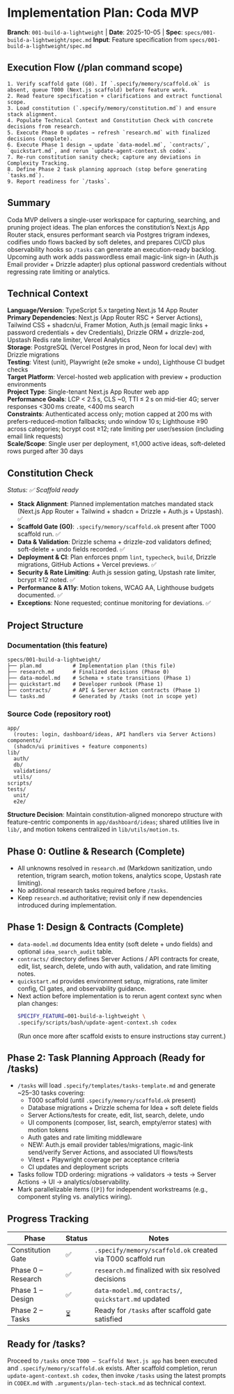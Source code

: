 # Implementation Plan: Coda MVP

**Branch**: `001-build-a-lightweight` | **Date**: 2025-10-05 | **Spec**: `specs/001-build-a-lightweight/spec.md`
**Input**: Feature specification from `specs/001-build-a-lightweight/spec.md`

## Execution Flow (/plan command scope)
```
1. Verify scaffold gate (G0). If `.specify/memory/scaffold.ok` is absent, queue T000 (Next.js scaffold) before feature work.
2. Read feature specification + clarifications and extract functional scope.
3. Load constitution (`.specify/memory/constitution.md`) and ensure stack alignment.
4. Populate Technical Context and Constitution Check with concrete decisions from research.
5. Execute Phase 0 updates → refresh `research.md` with finalized decisions (complete).
6. Execute Phase 1 design → update `data-model.md`, `contracts/`, `quickstart.md`, and rerun `update-agent-context.sh codex`.
7. Re-run constitution sanity check; capture any deviations in Complexity Tracking.
8. Define Phase 2 task planning approach (stop before generating `tasks.md`).
9. Report readiness for `/tasks`.
```

## Summary
Coda MVP delivers a single-user workspace for capturing, searching, and pruning project ideas. The plan enforces the constitution’s Next.js App Router stack, ensures performant search via Postgres trigram indexes, codifies undo flows backed by soft deletes, and prepares CI/CD plus observability hooks so `/tasks` can generate an execution-ready backlog. Upcoming auth work adds passwordless email magic-link sign-in (Auth.js Email provider + Drizzle adapter) plus optional password credentials without regressing rate limiting or analytics.

## Technical Context
**Language/Version**: TypeScript 5.x targeting Next.js 14 App Router  
**Primary Dependencies**: Next.js (App Router RSC + Server Actions), Tailwind CSS + shadcn/ui, Framer Motion, Auth.js (email magic links + password credentials + dev Credentials), Drizzle ORM + drizzle-zod, Upstash Redis rate limiter, Vercel Analytics  
**Storage**: PostgreSQL (Vercel Postgres in prod, Neon for local dev) with Drizzle migrations  
**Testing**: Vitest (unit), Playwright (e2e smoke + undo), Lighthouse CI budget checks  
**Target Platform**: Vercel-hosted web application with preview + production environments  
**Project Type**: Single-tenant Next.js App Router web app  
**Performance Goals**: LCP < 2.5 s, CLS ~0, TTI ≤ 2 s on mid-tier 4G; server responses <300 ms create, <400 ms search  
**Constraints**: Authenticated access only; motion capped at 200 ms with prefers-reduced-motion fallbacks; undo window 10 s; Lighthouse ≥90 across categories; bcrypt cost ≥12; rate limiting per user/session (including email link requests)  
**Scale/Scope**: Single user per deployment, ≤1,000 active ideas, soft-deleted rows purged after 30 days

## Constitution Check
*Status: ✅ Scaffold ready*

- **Stack Alignment**: Planned implementation matches mandated stack (Next.js App Router + Tailwind + shadcn + Drizzle + Auth.js + Upstash). ✅
- **Scaffold Gate (G0)**: `.specify/memory/scaffold.ok` present after T000 scaffold run. ✅
- **Data & Validation**: Drizzle schema + drizzle-zod validators defined; soft-delete + undo fields recorded. ✅
- **Deployment & CI**: Plan enforces pnpm `lint`, `typecheck`, `build`, Drizzle migrations, GitHub Actions + Vercel previews. ✅
- **Security & Rate Limiting**: Auth.js session gating, Upstash rate limiter, bcrypt ≥12 noted. ✅
- **Performance & A11y**: Motion tokens, WCAG AA, Lighthouse budgets documented. ✅
- **Exceptions**: None requested; continue monitoring for deviations. ✅

## Project Structure

### Documentation (this feature)
```
specs/001-build-a-lightweight/
├── plan.md          # Implementation plan (this file)
├── research.md      # Finalized decisions (Phase 0)
├── data-model.md    # Schema + state transitions (Phase 1)
├── quickstart.md    # Developer runbook (Phase 1)
├── contracts/       # API & Server Action contracts (Phase 1)
└── tasks.md         # Generated by /tasks (not in scope yet)
```

### Source Code (repository root)
```
app/
  (routes: login, dashboard/ideas, API handlers via Server Actions)
components/
  (shadcn/ui primitives + feature components)
lib/
  auth/
  db/
  validations/
  utils/
scripts/
tests/
  unit/
  e2e/
```

**Structure Decision**: Maintain constitution-aligned monorepo structure with feature-centric components in `app/dashboard/ideas`; shared utilities live in `lib/`, and motion tokens centralized in `lib/utils/motion.ts`.

## Phase 0: Outline & Research (Complete)
- All unknowns resolved in `research.md` (Markdown sanitization, undo retention, trigram search, motion tokens, analytics scope, Upstash rate limiting).
- No additional research tasks required before `/tasks`.
- Keep `research.md` authoritative; revisit only if new dependencies introduced during implementation.

## Phase 1: Design & Contracts (Complete)
- `data-model.md` documents Idea entity (soft delete + undo fields) and optional `idea_search_audit` table.
- `contracts/` directory defines Server Actions / API contracts for create, edit, list, search, delete, undo with auth, validation, and rate limiting notes.
- `quickstart.md` provides environment setup, migrations, rate limiter config, CI gates, and observability guidance.
- Next action before implementation is to rerun agent context sync when plan changes:
  ```bash
  SPECIFY_FEATURE=001-build-a-lightweight \
  .specify/scripts/bash/update-agent-context.sh codex
  ```
  (Run once more after scaffold exists to ensure instructions stay current.)

## Phase 2: Task Planning Approach (Ready for /tasks)
- `/tasks` will load `.specify/templates/tasks-template.md` and generate ~25–30 tasks covering:
  - T000 scaffold (until `.specify/memory/scaffold.ok` present)
  - Database migrations + Drizzle schema for Idea + soft delete fields
  - Server Actions/tests for create, edit, list, search, delete, undo
  - UI components (composer, list, search, empty/error states) with motion tokens
  - Auth gates and rate limiting middleware
  - NEW: Auth.js email provider tables/migrations, magic-link send/verify Server Actions, and associated UI flows/tests
  - Vitest + Playwright coverage per acceptance criteria
  - CI updates and deployment scripts
- Tasks follow TDD ordering: migrations → validators → tests → Server Actions → UI → analytics/observability.
- Mark parallelizable items (`[P]`) for independent workstreams (e.g., component styling vs. analytics wiring).

## Progress Tracking
| Phase | Status | Notes |
|-------|--------|-------|
| Constitution Gate | ✅ | `.specify/memory/scaffold.ok` created via T000 scaffold run |
| Phase 0 – Research | ✅ | `research.md` finalized with six resolved decisions |
| Phase 1 – Design  | ✅ | `data-model.md`, `contracts/`, `quickstart.md` updated |
| Phase 2 – Tasks   | ⏳ | Ready for `/tasks` after scaffold gate satisfied |

## Ready for /tasks?
Proceed to `/tasks` once `T000 – Scaffold Next.js app` has been executed and `.specify/memory/scaffold.ok` exists. After scaffold completion, rerun `update-agent-context.sh codex`, then invoke `/tasks` using the latest prompts in `CODEX.md` with `.arguments/plan-tech-stack.md` as technical context.
